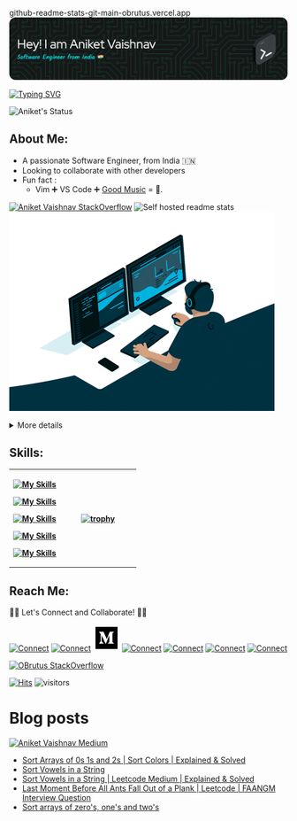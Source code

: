github-readme-stats-git-main-obrutus.vercel.app
![👨‍💻 Hey I am, Aniket Vaishnav 👨‍💻](./res/intro-header.png)

[comment]: <> (============================)
[comment]: <> (============================)
[comment]: <> (============================)
[comment]: <> (============================)
[comment]: <> (============================)
[comment]: <> (============================)
[comment]: <> (============================)
[comment]: <> (============================)
[comment]: <> (============================)
[comment]: <> (============================)
[comment]: <> (============================)
[comment]: <> (============================)
[comment]: <> (============================)
[comment]: <> (============================)
[comment]: <> (Ohh My God! you are here to check out the source of the README)
[comment]: <> (Ohh My God! you are here to check out the source of the README)
[comment]: <> (Ohh My God! you are here to check out the source of the README)
[comment]: <> (Ohh My God! you are here to check out the source of the README)
[comment]: <> (Ohh My God! you are here to check out the source of the README)
[comment]: <> (Ohh My God! you are here to check out the source of the README)
[comment]: <> (Ohh My God! you are here to check out the source of the README)
[comment]: <> (Ohh My God! you are here to check out the source of the README)
[comment]: <> (Ohh My God! you are here to check out the source of the README)
[comment]: <> (Ohh My God! you are here to check out the source of the README)
[comment]: <> (Ohh My God! you are here to check out the source of the README)
[comment]: <> (Ohh My God! you are here to check out the source of the README)
[comment]: <> (Ohh My God! you are here to check out the source of the README)
[comment]: <> (Ohh My God! you are here to check out the source of the README)
[comment]: <> (Ohh My God! you are here to check out the source of the README)
[comment]: <> (Ohh My God! you are here to check out the source of the README)
[comment]: <> (Ohh My God! you are here to check out the source of the README)
[comment]: <> (Ohh My God! you are here to check out the source of the README)
[comment]: <> (Ohh My God! you are here to check out the source of the README)
[comment]: <> (Ohh My God! you are here to check out the source of the README)
[comment]: <> (============================)
[comment]: <> (============================)
[comment]: <> (============================)
[comment]: <> (============================)
[comment]: <> (============================)
[comment]: <> (============================)
[comment]: <> (============================)
[comment]: <> (============================)
[comment]: <> (============================)
[comment]: <> (============================)
[comment]: <> (============================)
[comment]: <> (============================)
[comment]: <> (============================)
[comment]: <> (============================)
[comment]: <> (============================)
[comment]: <> (============================)
[comment]: <> (============================)
[comment]: <> (============================)

[![Typing SVG](https://readme-typing-svg.demolab.com/?lines=Passionate+Software+Engineer;I+write+~code~;Bugs+comes+as+complement+XD)](https://git.io/typing-svg)

![Aniket's Status](https://github-profile-summary-cards.vercel.app/api/cards/profile-details?username=obrutus&theme=transparent)

## About Me:

+ A passionate Software Engineer, from India 🇮🇳
+ Looking to collaborate with other developers
+ Fun fact : 
  * Vim :heavy_plus_sign: VS Code :heavy_plus_sign: [Good Music](https://open.spotify.com/playlist/6EgxPLBCMCCkdVIeXLmOZc?si=a09e56780b9245d9) = :brown_heart:.

[![Aniket Vaishnav StackOverflow](https://github-readme-stackoverflow.vercel.app/?userID=9928212&theme=dark)](https://stackoverflow.com/users/9928212/obrutus) ![Self hosted readme stats](https://obrutus-github-stats.vercel.app/api?username=OBrutus&bg_color=0000&title_color=ff0&text_color=ABC&count_private=true&include_all_commits=true&show=reviews,prs_merged,prs_merged_percentage&show_owner=true)
![Alt text](./res/coding-focus-image.gif)

<details>
<summary>
More details
</summary>

![Repos](https://github-profile-summary-cards.vercel.app/api/cards/repos-per-language?username=obrutus&theme=dracula) ![Commits](http://github-profile-summary-cards.vercel.app/api/cards/productive-time?username=obrutus&theme=dracula&utcOffset=5.30)

</details>

[comment]: <> (## Hobbies: )

[comment]: <> (  + Astronomy  :ringed_planet:)

[comment]: <> (  + Singing    :musical_note:)

[comment]: <> (  + Travel     :sunrise_over_mountains:)

[comment]: <> (  + Gaming     :video_game:)

## Skills: 
<table width="1200%">
<tr>
<th>

[![My Skills](https://skillicons.dev/icons?i=java,linux,aws,gradle,spring)](https://medium.com/@obrutus)

[![My Skills](https://skillicons.dev/icons?i=typescript,react,nodejs,next,materialui)](https://medium.com/@obrutus)

[![My Skills](https://skillicons.dev/icons?i=dynamodb,mysql,mongo,firebase)](https://medium.com/@obrutus)

[![My Skills](https://skillicons.dev/icons?i=py,tensorflow)](https://medium.com/@obrutus)

[![My Skills](https://skillicons.dev/icons?i=idea,neovim,vscode)](https://medium.com/@obrutus)
</th>
<th width="60%">

[![trophy](https://github-profile-trophy.vercel.app/?username=obrutus&row=2&column=3&theme=onedark&margin-w=15&margin-h=15)](https://github.com/obrutus)

[comment]: <> (![Repos]&#40;http://github-profile-summary-cards.vercel.app/api/cards/stats?username=obrutus&theme=dracula&#41;)
</th>
</tr>
</table>

## Reach Me:
🤝🏻 Let's Connect and Collaborate! 🤝🏻

[![Connect](https://skillicons.dev/icons?i=stackoverflow)](https://stackoverflow.com/users/9928212/obrutus)
[![Connect](https://skillicons.dev/icons?i=devto)](https://dev.to/obrutus)
[![Connect](./res/medium_icon.png)](https://medium.com/@obrutus/)
[![Connect](https://skillicons.dev/icons?i=vercel)](https://aniketvaishnav.vercel.app/)
[![Connect](https://skillicons.dev/icons?i=linkedin)](https://www.linkedin.com/in/aniket-vaishnav/)
[![Connect](https://skillicons.dev/icons?i=github)](https://www.github.com/OBrutus)
[![Connect](https://skillicons.dev/icons?i=instagram)](https://www.instagram.com/aniket_vaishnav7/)

[![OBrutus StackOverflow](https://stackoverflow-badge.onrender.com/api/StackOverflowBadge/9928212)](https://stackoverflow.com/users/9928212/obrutus)

[![Hits](https://hits.seeyoufarm.com/api/count/incr/badge.svg?url=https%3A%2F%2Fgithub.com%2Fgjbae1212%2Fhit-counter)](https://hits.seeyoufarm.com)
![visitors](https://visitor-badge.laobi.icu/badge?page_id=https://github.com/OBrutus/)

[comment]: <> (<img src="https://github-readme-streak-stats.herokuapp.com/?user=obrutus&" alt="obrutus" />)

[comment]: <> (<img src="https://github-readme-stats.vercel.app/api/top-langs/?username=obrutus&layout=compact&langs_count=6&hide=Rich Text Format,HTML" alt="obrutus"/>)

# Blog posts
[comment]: <> (The blogs starts from here)

[![Aniket Vaishnav Medium](https://github-readme-medium.vercel.app/?username=obrutus&limit=2&text=green)](https://medium.com/@obrutus)

<!-- BLOG-POST-LIST:START -->
- [Sort Arrays of 0s 1s and 2s | Sort Colors | Explained &amp; Solved](https://www.youtube.com/watch?v=cp6fWxzVpd0)
- [Sort Vowels in a String](https://dev.to/obrutus/sort-vowels-in-a-string-klc)
- [Sort Vowels in a String | Leetcode Medium | Explained &amp; Solved](https://www.youtube.com/watch?v=q3UKGw43zXs)
- [Last Moment Before All Ants Fall Out of a Plank | Leetcode | FAANGM Interview Question](https://www.youtube.com/watch?v=wa2mif6TCco)
- [Sort arrays of zero&#39;s, one&#39;s and two&#39;s](https://dev.to/obrutus/sort-arrays-of-zeros-ones-and-twos-348i)
<!-- BLOG-POST-LIST:END -->
